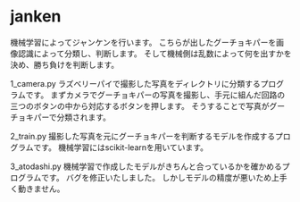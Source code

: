 # janken

  機械学習によってジャンケンを行います。
  こちらが出したグーチョキパーを画像認識によって分類し、判断します。
  そして機械側は乱数によって何を出すかを決め、勝ち負けを判断します。

1_camera.py
  ラズベリーパイで撮影した写真をディレクトリに分類するプログラムです。
  まずカメラでグーチョキパーの写真を撮影し、手元に組んだ回路の三つのボタンの中から対応するボタンを押します。
  そうすることで写真がグーチョキパーで分類されます。

2_train.py
  撮影した写真を元にグーチョキパーを判断するモデルを作成するプログラムです。
  機械学習にはscikit-learnを用いています。

3_atodashi.py
  機械学習で作成したモデルがきちんと合っているかを確かめるプログラムです。
  バグを修正いたしました。
  しかしモデルの精度が悪いため上手く動きません。
